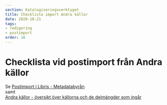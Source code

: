```yaml
---
section: Katalogiseringsverktyget
title: Checklista import Andra källor
date: 2020-10-21
tags:
- redigering
- postimport
order: 16
---
```



# Checklista vid postimport från Andra källor

Se [Postimport i Libris - Metadatabyrån](https://metadatabyran.kb.se/arbetsfloden/postimport-i-libris?searchTerm=Postimport+i+Libris)  
samt  
[Andra källor - översikt över källorna och de delmängder som ingår](https://www.kb.se/samverkan-och-utveckling/libris/katalogisering-i-libris/andra-kallor.html)

